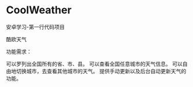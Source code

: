 # CoolWeather

安卓学习-第一行代码项目

酷欧天气

功能需求：

可以罗列出全国所有的省、市、县。
可以查看全国任意城市的天气信息。
可以自由地切换城市，去查看其他城市的天气。
提供手动更新以及后台自动更新天气的功能。
